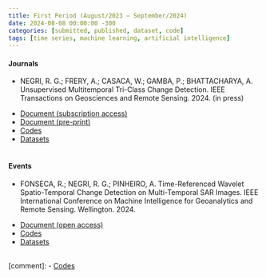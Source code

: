 ```yaml
---
title: First Period (August/2023 ― September/2024)
date: 2024-08-08 00:00:00 -300
categories: [submitted, published, dataset, code]
tags: [time series, machine learning, artificial intelligence]  
---
```



#### Journals

* NEGRI, R. G.; FRERY, A.; CASACA, W.; GAMBA, P.; BHATTACHARYA, A. Unsupervised Multitemporal Tri-Class Change Detection. IEEE Transactions on Geosciences and Remote Sensing. 2024. (in press)

- [Document (subscription access)](https://doi.org/)
- [Document (pre-print)](https://doi.org/10.36227/techrxiv.170630484.41436032/v1)
- [Codes](https://github.com/rogerionegri/UTCM)
- [Datasets](https://drive.google.com/drive/folders/1ebUcIl3MxlfoGgzm-caPhAXEXFoe5Fg8?usp=sharing)
<br/><br/>


#### Events

* FONSECA, R.; NEGRI, R. G.; PINHEIRO, A. Time-Referenced Wavelet Spatio-Temporal Change Detection on Multi-Temporal SAR Images. IEEE International Conference on Machine Intelligence for Geoanalytics and Remote Sensing. Wellington. 2024.

- [Document (open access)](https://doi.org/)
- [Codes](https://doi.org/)
- [Datasets](https://doi.org/)
<br/><br/>



[comment]: - [Codes](https://github.com/SoftwareImpacts/SIMPAC-2023-185)

